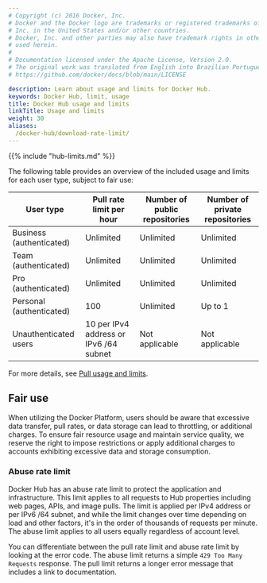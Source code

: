 ```yaml
---
# Copyright (c) 2016 Docker, Inc.
# Docker and the Docker logo are trademarks or registered trademarks of Docker,
# Inc. in the United States and/or other countries.
# Docker, Inc. and other parties may also have trademark rights in other terms
# used herein.
#
# Documentation licensed under the Apache License, Version 2.0.
# The original work was translated from English into Brazilian Portuguese.
# https://github.com/docker/docs/blob/main/LICENSE

description: Learn about usage and limits for Docker Hub.
keywords: Docker Hub, limit, usage
title: Docker Hub usage and limits
linkTitle: Usage and limits
weight: 30
aliases:
  /docker-hub/download-rate-limit/
---
```

{{% include "hub-limits.md" %}}

The following table provides an overview of the included usage and limits for each
user type, subject to fair use:


| User type                | Pull rate limit per hour               | Number of public repositories | Number of private repositories |
|--------------------------|----------------------------------------|---------------------|----------------------|
| Business (authenticated) | Unlimited                              | Unlimited           | Unlimited            |
| Team (authenticated)     | Unlimited                              | Unlimited           | Unlimited            |
| Pro (authenticated)      | Unlimited                              | Unlimited           | Unlimited            |
| Personal (authenticated) | 100                                    | Unlimited           | Up to 1              |
| Unauthenticated users    | 10 per IPv4 address or IPv6 /64 subnet | Not applicable      | Not applicable       |

For more details, see [Pull usage and limits](./pulls.md).

## Fair use

When utilizing the Docker Platform, users should be aware that excessive data
transfer, pull rates, or data storage can lead to throttling, or additional
charges. To ensure fair resource usage and maintain service quality, we reserve
the right to impose restrictions or apply additional charges to accounts
exhibiting excessive data and storage consumption.

### Abuse rate limit

Docker Hub has an abuse rate limit to protect the application and
infrastructure. This limit applies to all requests to Hub properties including
web pages, APIs, and image pulls. The limit is applied per IPv4 address or per
IPv6 /64 subnet, and while the limit changes over time depending on load and
other factors, it's in the order of thousands of requests per minute. The abuse
limit applies to all users equally regardless of account level.

You can differentiate between the pull rate limit and abuse rate limit by
looking at the error code. The abuse limit returns a simple `429 Too Many
Requests` response. The pull limit returns a longer error message that includes
a link to documentation.
